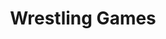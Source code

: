 ---
layout: video
series: Angry Video Game Nerd
season: 11
episode: 149
title: "Wrestling Games"
permalink: /avgn/episode-149
video_info:
  - youtube;YouTube;OOwfl8yY7nc
release_date: 2017-10-04
mike_notes:
toggle: off
platforms:
  - Nintendo Entertainment System
  - Super Nintendo Entertainment System
  - Sega Genesis
short_platforms:
  - NES
  - SNES
  - Genesis
games:
  - Tag Team Wrestling
  - WWF WrestleMania
  - WWF WrestleMania Challenge
  - "WWF WrestleMania: Steel Cage Challenge"
  - WWF Super WrestleMania
  - "WWF WrestleMania: The Arcade Game (SNES)"
  - "WWF WrestleMania: The Arcade Game (Genesis)"
  - WCW SuperBrawl Wrestling
  - Saturday Night Slam Masters
---